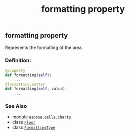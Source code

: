 ﻿---
title: formatting property
second_title: Aspose.Cells for Python via .NET API References
description: 
type: docs
weight: 70
url: /aspose.cells.charts/floor/formatting/
is_root: false
---

## formatting property


Represents the formatting of the area.
### Definition:
```python
@property
def formatting(self):
    ...
@formatting.setter
def formatting(self, value):
    ...
```

### See Also
* module [`aspose.cells.charts`](../../)
* class [`Floor`](/cells/python-net/aspose.cells.charts/floor)
* class [`FormattingType`](/cells/python-net/aspose.cells.charts/formattingtype)
